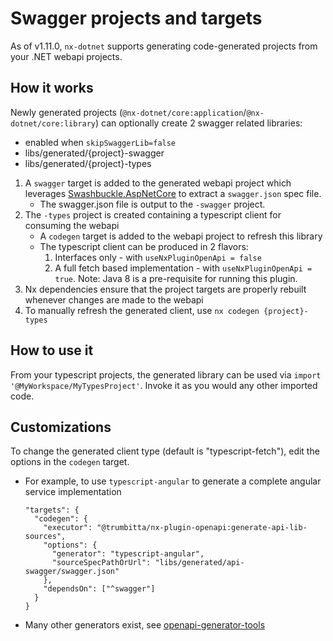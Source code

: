 # Swagger projects and targets

As of v1.11.0, `nx-dotnet` supports generating code-generated projects from your .NET webapi projects.

## How it works

Newly generated projects (`@nx-dotnet/core:application`/`@nx-dotnet/core:library`) can optionally create 2 swagger related libraries:

- enabled when `skipSwaggerLib=false`
- libs/generated/{project}-swagger
- libs/generated/{project}-types

1. A `swagger` target is added to the generated webapi project which leverages [Swashbuckle.AspNetCore](https://github.com/domaindrivendev/Swashbuckle.AspNetCore) to extract a `swagger.json` spec file.
   - The swagger.json file is output to the `-swagger` project.
2. The `-types` project is created containing a typescript client for consuming the webapi
   - A `codegen` target is added to the webapi project to refresh this library
   - The typescript client can be produced in 2 flavors:
     1. Interfaces only - with `useNxPluginOpenApi = false`
     2. A full fetch based implementation - with `useNxPluginOpenApi = true`. Note: Java 8 is a pre-requisite for running this plugin.
3. Nx dependencies ensure that the project targets are properly rebuilt whenever changes are made to the webapi
4. To manually refresh the generated client, use `nx codegen {project}-types`

## How to use it

From your typescript projects, the generated library can be used via `import '@MyWorkspace/MyTypesProject'`. Invoke it as you would any other imported code.

## Customizations

To change the generated client type (default is "typescript-fetch"), edit the options in the `codegen` target.

- For example, to use `typescript-angular` to generate a complete angular service implementation
  ```
  "targets": {
    "codegen": {
      "executor": "@trumbitta/nx-plugin-openapi:generate-api-lib-sources",
      "options": {
        "generator": "typescript-angular",
        "sourceSpecPathOrUrl": "libs/generated/api-swagger/swagger.json"
      },
      "dependsOn": ["^swagger"]
    }
  }
  ```
- Many other generators exist, see [openapi-generator-tools](https://openapi-generator.tech/docs/generators/)

